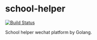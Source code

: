 # school-helper
[![Build Status](https://travis-ci.org/lndj/school-helper.svg?branch=master)](https://travis-ci.org/lndj/school-helper)

School helper wechat platform by Golang.
